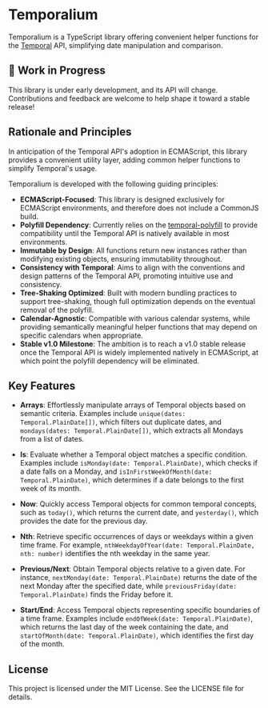 # Temporalium

Temporalium is a TypeScript library offering convenient helper functions for the [Temporal](https://tc39.es/proposal-temporal/) API, simplifying date manipulation and comparison.

## 🚧 Work in Progress

This library is under early development, and its API will change. Contributions and feedback are welcome to help shape it toward a stable release!

## Rationale and Principles

In anticipation of the Temporal API's adoption in ECMAScript, this library provides a convenient utility layer, adding common helper functions to simplify Temporal's usage.

Temporalium is developed with the following guiding principles:

- **ECMAScript-Focused**: This library is designed exclusively for ECMAScript environments, and therefore does not include a CommonJS build.
- **Polyfill Dependency**: Currently relies on the [temporal-polyfill](https://github.com/fullcalendar/temporal-polyfill) to provide compatibility until the Temporal API is natively available in most environments.
- **Immutable by Design**: All functions return new instances rather than modifying existing objects, ensuring immutability throughout.
- **Consistency with Temporal**: Aims to align with the conventions and design patterns of the Temporal API, promoting intuitive use and consistency.
- **Tree-Shaking Optimized**: Built with modern bundling practices to support tree-shaking, though full optimization depends on the eventual removal of the polyfill.
- **Calendar-Agnostic**: Compatible with various calendar systems, while providing semantically meaningful helper functions that may depend on specific calendars when appropriate.
- **Stable v1.0 Milestone**: The ambition is to reach a v1.0 stable release once the Temporal API is widely implemented natively in ECMAScript, at which point the polyfill dependency will be eliminated.

## Key Features

- **Arrays**: Effortlessly manipulate arrays of Temporal objects based on semantic criteria. Examples include `unique(dates: Temporal.PlainDate[])`, which filters out duplicate dates, and `mondays(dates: Temporal.PlainDate[])`, which extracts all Mondays from a list of dates.

- **Is**: Evaluate whether a Temporal object matches a specific condition. Examples include `isMonday(date: Temporal.PlainDate)`, which checks if a date falls on a Monday, and `isInFirstWeekOfMonth(date: Temporal.PlainDate)`, which determines if a date belongs to the first week of its month.

- **Now**: Quickly access Temporal objects for common temporal concepts, such as `today()`, which returns the current date, and `yesterday()`, which provides the date for the previous day.

- **Nth**: Retrieve specific occurrences of days or weekdays within a given time frame. For example, `nthWeekdayOfYear(date: Temporal.PlainDate, nth: number)` identifies the nth weekday in the same year.

- **Previous/Next**: Obtain Temporal objects relative to a given date. For instance, `nextMonday(date: Temporal.PlainDate)` returns the date of the next Monday after the specified date, while `previousFriday(date: Temporal.PlainDate)` finds the Friday before it.

- **Start/End**: Access Temporal objects representing specific boundaries of a time frame. Examples include `endOfWeek(date: Temporal.PlainDate)`, which returns the last day of the week containing the date, and `startOfMonth(date: Temporal.PlainDate)`, which identifies the first day of the month.

## License

This project is licensed under the MIT License. See the LICENSE file for details.
